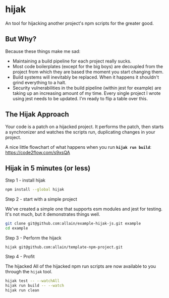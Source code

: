 # hijak

An tool for hijacking another project's npm scripts for the greater good.

## But Why?

Because these things make me sad:

- Maintaining a build pipeline for each project really sucks.
- Most code boilerplates (except for the big boys) are decoupled from the project from which they are based the moment you start changing them.
- Build systems will inevitably be replaced. When it happens it shouldn't grind everything to a halt.
- Security vulnerabilities in the build pipeline (within jest for example) are taking up an increasing amount of my time. Every single project I wrote using jest needs to be updated. I'm ready to flip a table over this.

## The Hijak Approach

Your code is a patch on a hijacked project.
It performs the patch, then starts a synchronizer and watches the scripts run, duplicating changes in your project.

A nice little flowchart of what happens when you run **`hijak run build`**: https://code2flow.com/s9xsQA

## Hijak in 5 minutes (or less)

Step 1 - install hijak

```bash
npm install --global hijak
```

Step 2 - start with a simple project

We've created a simple one that supports esm modules and jest for testing. It's not much, but it demonstrates things well.

```bash
git clone git@github.com:allain/example-hijak-js.git example
cd example
```

Step 3 - Perform the hijack

```
hijak git@github.com:allain/template-npm-project.git
```

Step 4 - Profit

The hijacked
All of the hijacked npm run scripts are now available to you through the `hijak` tool.

```bash
hijak test -- --watchAll
hijak run build -- --watch
hijak run clean
```
